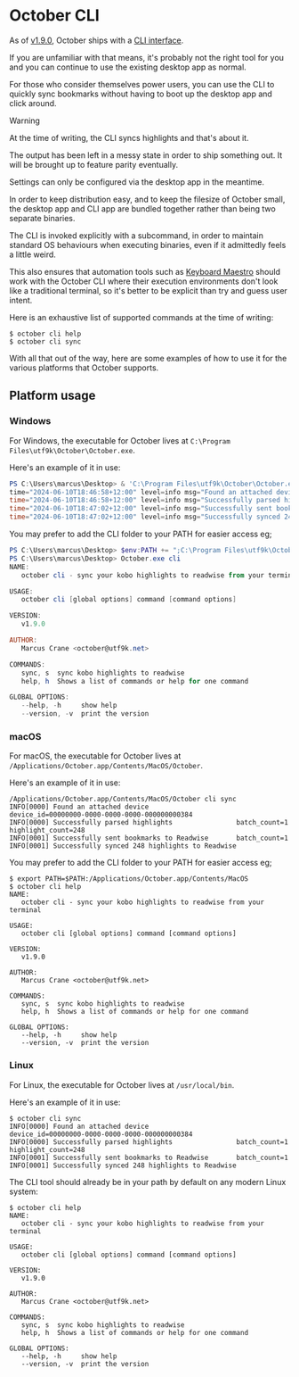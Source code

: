 # October CLI

As of [v1.9.0](/changelog#v1-9-0), October ships with a [CLI interface](https://en.wikipedia.org/wiki/Command-line_interface).

If you are unfamiliar with that means, it's probably not the right tool for you and you can continue to use the existing desktop app as normal.

For those who consider themselves power users, you can use the CLI to quickly sync bookmarks without having to boot up the desktop app and click around.

>[!WARNING]
> At the time of writing, the CLI syncs highlights and that's about it.
>
> The output has been left in a messy state in order to ship something out. It will be brought up to feature parity eventually.
>
> Settings can only be configured via the desktop app in the meantime.

In order to keep distribution easy, and to keep the filesize of October small, the desktop app and CLI app are bundled together rather than being two separate binaries.

The CLI is invoked explicitly with a subcommand, in order to maintain standard OS behaviours when executing binaries, even if it admittedly feels a little weird.

This also ensures that automation tools such as [Keyboard Maestro](https://www.keyboardmaestro.com/) should work with the October CLI where their execution environments don't look like a traditional terminal, so it's better to be explicit than try and guess user intent.

Here is an exhaustive list of supported commands at the time of writing:

```console
$ october cli help
$ october cli sync
```

With all that out of the way, here are some examples of how to use it for the various platforms that October supports.

## Platform usage

### Windows

For Windows, the executable for October lives at `C:\Program Files\utf9k\October\October.exe`.

Here's an example of it in use:

```powershell
PS C:\Users\marcus\Desktop> & 'C:\Program Files\utf9k\October\October.exe' cli sync
time="2024-06-10T18:46:58+12:00" level=info msg="Found an attached device" device_id=00000000-0000-0000-0000-000000000384
time="2024-06-10T18:46:58+12:00" level=info msg="Successfully parsed highlights" batch_count=1 highlight_count=248
time="2024-06-10T18:47:02+12:00" level=info msg="Successfully sent bookmarks to Readwise" batch_count=1
time="2024-06-10T18:47:02+12:00" level=info msg="Successfully synced 248 highlights to Readwise"
```

You may prefer to add the CLI folder to your PATH for easier access eg;

```powershell
PS C:\Users\marcus\Desktop> $env:PATH += ";C:\Program Files\utf9k\October"
PS C:\Users\marcus\Desktop> October.exe cli
NAME:
   october cli - sync your kobo highlights to readwise from your terminal

USAGE:
   october cli [global options] command [command options]

VERSION:
   v1.9.0

AUTHOR:
   Marcus Crane <october@utf9k.net>

COMMANDS:
   sync, s  sync kobo highlights to readwise
   help, h  Shows a list of commands or help for one command

GLOBAL OPTIONS:
   --help, -h     show help
   --version, -v  print the version
```

### macOS

For macOS, the executable for October lives at `/Applications/October.app/Contents/MacOS/October`.

Here's an example of it in use:

```console
/Applications/October.app/Contents/MacOS/October cli sync
INFO[0000] Found an attached device                      device_id=00000000-0000-0000-0000-000000000384
INFO[0000] Successfully parsed highlights                batch_count=1 highlight_count=248
INFO[0001] Successfully sent bookmarks to Readwise       batch_count=1
INFO[0001] Successfully synced 248 highlights to Readwise
```

You may prefer to add the CLI folder to your PATH for easier access eg;

```console
$ export PATH=$PATH:/Applications/October.app/Contents/MacOS
$ october cli help
NAME:
   october cli - sync your kobo highlights to readwise from your terminal

USAGE:
   october cli [global options] command [command options]

VERSION:
   v1.9.0

AUTHOR:
   Marcus Crane <october@utf9k.net>

COMMANDS:
   sync, s  sync kobo highlights to readwise
   help, h  Shows a list of commands or help for one command

GLOBAL OPTIONS:
   --help, -h     show help
   --version, -v  print the version
```

### Linux

For Linux, the executable for October lives at `/usr/local/bin`.

Here's an example of it in use:

```console
$ october cli sync
INFO[0000] Found an attached device                      device_id=00000000-0000-0000-0000-000000000384
INFO[0000] Successfully parsed highlights                batch_count=1 highlight_count=248
INFO[0001] Successfully sent bookmarks to Readwise       batch_count=1
INFO[0001] Successfully synced 248 highlights to Readwise
```

The CLI tool should already be in your path by default on any modern Linux system:

```console
$ october cli help
NAME:
   october cli - sync your kobo highlights to readwise from your terminal

USAGE:
   october cli [global options] command [command options]

VERSION:
   v1.9.0

AUTHOR:
   Marcus Crane <october@utf9k.net>

COMMANDS:
   sync, s  sync kobo highlights to readwise
   help, h  Shows a list of commands or help for one command

GLOBAL OPTIONS:
   --help, -h     show help
   --version, -v  print the version
```
